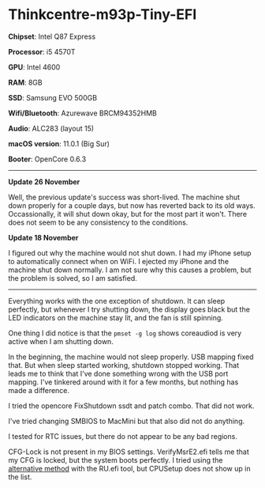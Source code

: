 # Thinkcentre-m93p-Tiny-EFI

**Chipset**: Intel Q87 Express

**Processor**: i5 4570T

**GPU**: Intel 4600

**RAM**: 8GB

**SSD**: Samsung EVO 500GB

**Wifi/Bluetooth**: Azurewave BRCM94352HMB

**Audio**: ALC283 (layout 15)

**macOS version**: 11.0.1 (Big Sur)

**Booter**: OpenCore 0.6.3

---

**Update 26 November**

Well, the previous update's success was short-lived. The machine shut down properly for a couple days, but now has reverted back to its old ways. Occassionally, it will shut down okay, but for the most part it won't. There does not seem to be any consistency to the conditions. 

**Update 18 November**

I figured out why the machine would not shut down. I had my iPhone setup to automatically connect when on WiFi. I ejected my iPhone and the machine shut down normally. I am not sure why this causes a problem, but the problem is solved, so I am satisfied.

---

Everything works with the one exception of shutdown. It can sleep perfectly, but whenever I try shutting down, the display goes black but the LED indicators on the machine stay lit, and the fan is still spinning. 

One thing I did notice is that the `pmset -g log` shows coreaudiod is very active when I am shutting down. 

In the beginning, the machine would not sleep properly. USB mapping fixed that. But when sleep started working, shutdown stopped working. That leads me to think that I've done something wrong with the USB port mapping. I've tinkered around with it for a few months, but nothing has made a difference.

I tried the opencore FixShutdown ssdt and patch combo. That did not work.

I've tried changing SMBIOS to MacMini but that also did not do anything.

I tested for RTC issues, but there do not appear to be any bad regions. 

CFG-Lock is not present in my BIOS settings. VerifyMsrE2.efi tells me that my CFG is locked, but the system boots perfectly. I tried using the [alternative method](https://www.reddit.com/r/hackintosh/comments/hz2rtm/cfg_lockunlocking_alternative_method/) with the RU.efi tool, but CPUSetup does not show up in the list.

